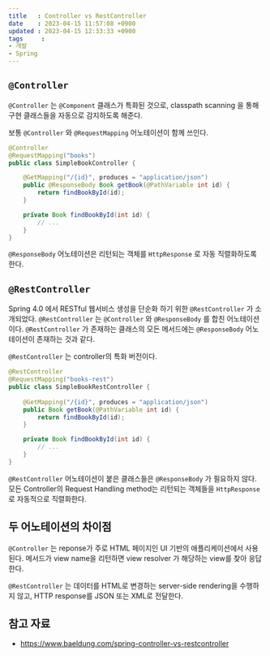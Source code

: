 ```yaml
---
title   : Controller vs RestController
date    : 2023-04-15 11:57:08 +0900
updated : 2023-04-15 12:33:33 +0900
tags     : 
- 개발
- Spring
---
```


## `@Controller`

`@Controller` 는 `@Component` 클래스가 특화된 것으로, classpath scanning 을 통해 구현 클래스들을 자동으로 감지하도록 해준다.

보통 `@Controller` 와 `@RequestMapping` 어노테이션이 함께 쓰인다.

```java
@Controller
@RequestMapping("books")
public class SimpleBookController {

    @GetMapping("/{id}", produces = "application/json")
    public @ResponseBody Book getBook(@PathVariable int id) {
        return findBookById(id);
    }

    private Book findBookById(int id) {
        // ...
    }
}
```

`@ResponseBody` 어노테이션은 리턴되는 객체를 `HttpResponse` 로 자동 직렬화하도록 한다.

## `@RestController`

Spring 4.0 에서 RESTful 웹서비스 생성을 단순화 하기 위한 `@RestController` 가 소개되었다.
`@RestController` 는 `@Controller` 와 `@ResponseBody` 를 합친 어노테이션이다. 
`@RestController` 가 존재하는 클래스의 모든 메서드에는 `@ResponseBody` 어노테이션이 존재하는 것과 같다. 

`@RestController` 는 controller의 특화 버전이다.

```java
@RestController
@RequestMapping("books-rest")
public class SimpleBookRestController {
    
    @GetMapping("/{id}", produces = "application/json")
    public Book getBook(@PathVariable int id) {
        return findBookById(id);
    }

    private Book findBookById(int id) {
        // ...
    }
}
```

`@RestController` 어노테이션이 붙은 클래스들은 `@ResponseBody` 가 필요하지 않다.
모든 Controller의 Request Handling method는 리턴되는 객체들을 `HttpResponse` 로 자동적으로 직렬화한다.

## 두 어노테이션의 차이점

`@Controller` 는 reponse가 주로 HTML 페이지인 UI 기반의 애플리케이션에서 사용된다. 
메서드가 view name을 리턴하면 view resolver 가 해당하는 view를 찾아 응답한다.

`@RestController` 는 데이터를 HTML로 변경하는 server-side rendering을 수행하지 않고, HTTP response를 JSON 또는 XML로 전달한다.

## 참고 자료

- https://www.baeldung.com/spring-controller-vs-restcontroller
